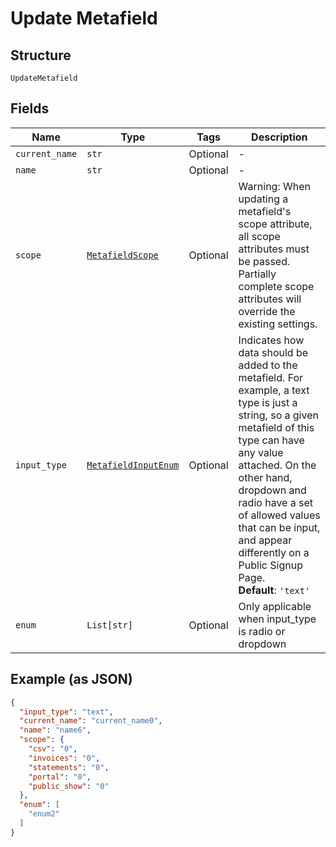 
# Update Metafield

## Structure

`UpdateMetafield`

## Fields

| Name | Type | Tags | Description |
|  --- | --- | --- | --- |
| `current_name` | `str` | Optional | - |
| `name` | `str` | Optional | - |
| `scope` | [`MetafieldScope`](../../doc/models/metafield-scope.md) | Optional | Warning: When updating a metafield's scope attribute, all scope attributes must be passed. Partially complete scope attributes will override the existing settings. |
| `input_type` | [`MetafieldInputEnum`](../../doc/models/metafield-input-enum.md) | Optional | Indicates how data should be added to the metafield. For example, a text type is just a string, so a given metafield of this type can have any value attached. On the other hand, dropdown and radio have a set of allowed values that can be input, and appear differently on a Public Signup Page.<br>**Default**: `'text'` |
| `enum` | `List[str]` | Optional | Only applicable when input_type is radio or dropdown |

## Example (as JSON)

```json
{
  "input_type": "text",
  "current_name": "current_name0",
  "name": "name6",
  "scope": {
    "csv": "0",
    "invoices": "0",
    "statements": "0",
    "portal": "0",
    "public_show": "0"
  },
  "enum": [
    "enum2"
  ]
}
```

